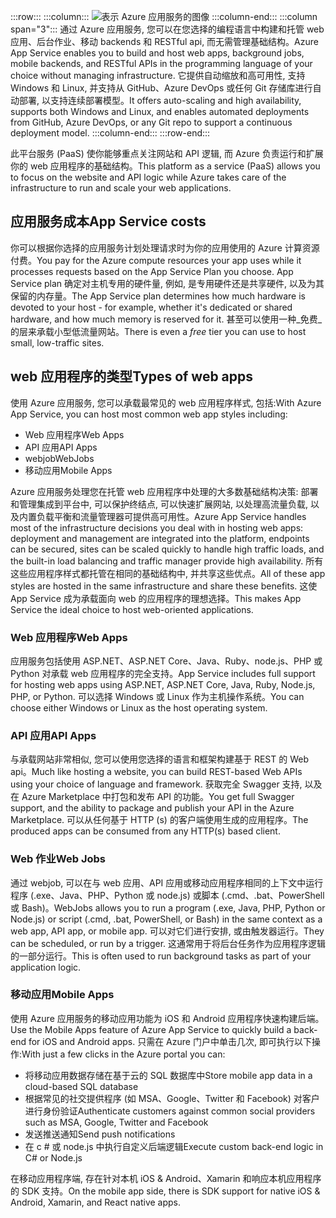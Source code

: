 :::row:::
  :::column:::
    ![表示 Azure 应用服务的图像](../media/5-appservice.png)
  :::column-end:::
  :::column span="3":::
<span data-ttu-id="e56fc-102">通过 Azure 应用服务, 您可以在您选择的编程语言中构建和托管 web 应用、后台作业、移动 backends 和 RESTful api, 而无需管理基础结构。</span><span class="sxs-lookup"><span data-stu-id="e56fc-102">Azure App Service enables you to build and host web apps, background jobs, mobile backends, and RESTful APIs in the programming language of your choice without managing infrastructure.</span></span> <span data-ttu-id="e56fc-103">它提供自动缩放和高可用性, 支持 Windows 和 Linux, 并支持从 GitHub、Azure DevOps 或任何 Git 存储库进行自动部署, 以支持连续部署模型。</span><span class="sxs-lookup"><span data-stu-id="e56fc-103">It offers auto-scaling and high availability, supports both Windows and Linux, and enables automated deployments from GitHub, Azure DevOps, or any Git repo to support a continuous deployment model.</span></span>
  :::column-end:::
:::row-end:::

<span data-ttu-id="e56fc-104">此平台服务 (PaaS) 使你能够重点关注网站和 API 逻辑, 而 Azure 负责运行和扩展你的 web 应用程序的基础结构。</span><span class="sxs-lookup"><span data-stu-id="e56fc-104">This platform as a service (PaaS) allows you to focus on the website and API logic while Azure takes care of the infrastructure to run and scale your web applications.</span></span> 

## <a name="app-service-costs"></a><span data-ttu-id="e56fc-105">应用服务成本</span><span class="sxs-lookup"><span data-stu-id="e56fc-105">App Service costs</span></span>

<span data-ttu-id="e56fc-106">你可以根据你选择的应用服务计划处理请求时为你的应用使用的 Azure 计算资源付费。</span><span class="sxs-lookup"><span data-stu-id="e56fc-106">You pay for the Azure compute resources your app uses while it processes requests based on the App Service Plan you choose.</span></span> <span data-ttu-id="e56fc-107">App Service plan 确定对主机专用的硬件量, 例如, 是专用硬件还是共享硬件, 以及为其保留的内存量。</span><span class="sxs-lookup"><span data-stu-id="e56fc-107">The App Service plan determines how much hardware is devoted to your host - for example, whether it's dedicated or shared hardware, and how much memory is reserved for it.</span></span> <span data-ttu-id="e56fc-108">甚至可以使用一种_免费_的层来承载小型低流量网站。</span><span class="sxs-lookup"><span data-stu-id="e56fc-108">There is even a _free_ tier you can use to host small, low-traffic sites.</span></span>

## <a name="types-of-web-apps"></a><span data-ttu-id="e56fc-109">web 应用程序的类型</span><span class="sxs-lookup"><span data-stu-id="e56fc-109">Types of web apps</span></span>

<span data-ttu-id="e56fc-110">使用 Azure 应用服务, 您可以承载最常见的 web 应用程序样式, 包括:</span><span class="sxs-lookup"><span data-stu-id="e56fc-110">With Azure App Service, you can host most common web app styles including:</span></span>

- <span data-ttu-id="e56fc-111">Web 应用程序</span><span class="sxs-lookup"><span data-stu-id="e56fc-111">Web Apps</span></span>
- <span data-ttu-id="e56fc-112">API 应用</span><span class="sxs-lookup"><span data-stu-id="e56fc-112">API Apps</span></span>
- <span data-ttu-id="e56fc-113">webjob</span><span class="sxs-lookup"><span data-stu-id="e56fc-113">WebJobs</span></span>
- <span data-ttu-id="e56fc-114">移动应用</span><span class="sxs-lookup"><span data-stu-id="e56fc-114">Mobile Apps</span></span>

<span data-ttu-id="e56fc-115">Azure 应用服务处理您在托管 web 应用程序中处理的大多数基础结构决策: 部署和管理集成到平台中, 可以保护终结点, 可以快速扩展网站, 以处理高流量负载, 以及内置负载平衡和流量管理器可提供高可用性。</span><span class="sxs-lookup"><span data-stu-id="e56fc-115">Azure App Service handles most of the infrastructure decisions you deal with in hosting web apps: deployment and management are integrated into the platform, endpoints can be secured, sites can be scaled quickly to handle high traffic loads, and the built-in load balancing and traffic manager provide high availability.</span></span> <span data-ttu-id="e56fc-116">所有这些应用程序样式都托管在相同的基础结构中, 并共享这些优点。</span><span class="sxs-lookup"><span data-stu-id="e56fc-116">All of these app styles are hosted in the same infrastructure and share these benefits.</span></span> <span data-ttu-id="e56fc-117">这使 App Service 成为承载面向 web 的应用程序的理想选择。</span><span class="sxs-lookup"><span data-stu-id="e56fc-117">This makes App Service the ideal choice to host web-oriented applications.</span></span>

### <a name="web-apps"></a><span data-ttu-id="e56fc-118">Web 应用程序</span><span class="sxs-lookup"><span data-stu-id="e56fc-118">Web Apps</span></span>

<span data-ttu-id="e56fc-119">应用服务包括使用 ASP.NET、ASP.NET Core、Java、Ruby、node.js、PHP 或 Python 对承载 web 应用程序的完全支持。</span><span class="sxs-lookup"><span data-stu-id="e56fc-119">App Service includes full support for hosting web apps using ASP.NET, ASP.NET Core, Java, Ruby, Node.js, PHP, or Python.</span></span> <span data-ttu-id="e56fc-120">可以选择 Windows 或 Linux 作为主机操作系统。</span><span class="sxs-lookup"><span data-stu-id="e56fc-120">You can choose either Windows or Linux as the host operating system.</span></span> 

### <a name="api-apps"></a><span data-ttu-id="e56fc-121">API 应用</span><span class="sxs-lookup"><span data-stu-id="e56fc-121">API Apps</span></span>

<span data-ttu-id="e56fc-122">与承载网站非常相似, 您可以使用您选择的语言和框架构建基于 REST 的 Web api。</span><span class="sxs-lookup"><span data-stu-id="e56fc-122">Much like hosting a website, you can build REST-based Web APIs using your choice of language and framework.</span></span> <span data-ttu-id="e56fc-123">获取完全 Swagger 支持, 以及在 Azure Marketplace 中打包和发布 API 的功能。</span><span class="sxs-lookup"><span data-stu-id="e56fc-123">You get full Swagger support, and the ability to package and publish your API in the Azure Marketplace.</span></span> <span data-ttu-id="e56fc-124">可以从任何基于 HTTP (s) 的客户端使用生成的应用程序。</span><span class="sxs-lookup"><span data-stu-id="e56fc-124">The produced apps can be consumed from any HTTP(s) based client.</span></span>

### <a name="web-jobs"></a><span data-ttu-id="e56fc-125">Web 作业</span><span class="sxs-lookup"><span data-stu-id="e56fc-125">Web Jobs</span></span>

<span data-ttu-id="e56fc-126">通过 webjob, 可以在与 web 应用、API 应用或移动应用程序相同的上下文中运行程序 (.exe、Java、PHP、Python 或 node.js) 或脚本 (.cmd、.bat、PowerShell 或 Bash)。</span><span class="sxs-lookup"><span data-stu-id="e56fc-126">WebJobs allows you to run a program (.exe, Java, PHP, Python or Node.js) or script (.cmd, .bat, PowerShell, or Bash) in the same context as a web app, API app, or mobile app.</span></span> <span data-ttu-id="e56fc-127">可以对它们进行安排, 或由触发器运行。</span><span class="sxs-lookup"><span data-stu-id="e56fc-127">They can be scheduled, or run by a trigger.</span></span> <span data-ttu-id="e56fc-128">这通常用于将后台任务作为应用程序逻辑的一部分运行。</span><span class="sxs-lookup"><span data-stu-id="e56fc-128">This is often used to run background tasks as part of your application logic.</span></span>

### <a name="mobile-apps"></a><span data-ttu-id="e56fc-129">移动应用</span><span class="sxs-lookup"><span data-stu-id="e56fc-129">Mobile Apps</span></span>

<span data-ttu-id="e56fc-130">使用 Azure 应用服务的移动应用功能为 iOS 和 Android 应用程序快速构建后端。</span><span class="sxs-lookup"><span data-stu-id="e56fc-130">Use the Mobile Apps feature of Azure App Service to quickly build a back-end for iOS and Android apps.</span></span> <span data-ttu-id="e56fc-131">只需在 Azure 门户中单击几次, 即可执行以下操作:</span><span class="sxs-lookup"><span data-stu-id="e56fc-131">With just a few clicks in the Azure portal you can:</span></span>

- <span data-ttu-id="e56fc-132">将移动应用数据存储在基于云的 SQL 数据库中</span><span class="sxs-lookup"><span data-stu-id="e56fc-132">Store mobile app data in a cloud-based SQL database</span></span>
- <span data-ttu-id="e56fc-133">根据常见的社交提供程序 (如 MSA、Google、Twitter 和 Facebook) 对客户进行身份验证</span><span class="sxs-lookup"><span data-stu-id="e56fc-133">Authenticate customers against common social providers such as MSA, Google, Twitter and Facebook</span></span>
- <span data-ttu-id="e56fc-134">发送推送通知</span><span class="sxs-lookup"><span data-stu-id="e56fc-134">Send push notifications</span></span>
- <span data-ttu-id="e56fc-135">在 c # 或 node.js 中执行自定义后端逻辑</span><span class="sxs-lookup"><span data-stu-id="e56fc-135">Execute custom back-end logic in C# or Node.js</span></span>

<span data-ttu-id="e56fc-136">在移动应用程序端, 存在针对本机 iOS & Android、Xamarin 和响应本机应用程序的 SDK 支持。</span><span class="sxs-lookup"><span data-stu-id="e56fc-136">On the mobile app side, there is SDK support for native iOS & Android, Xamarin, and React native apps.</span></span>